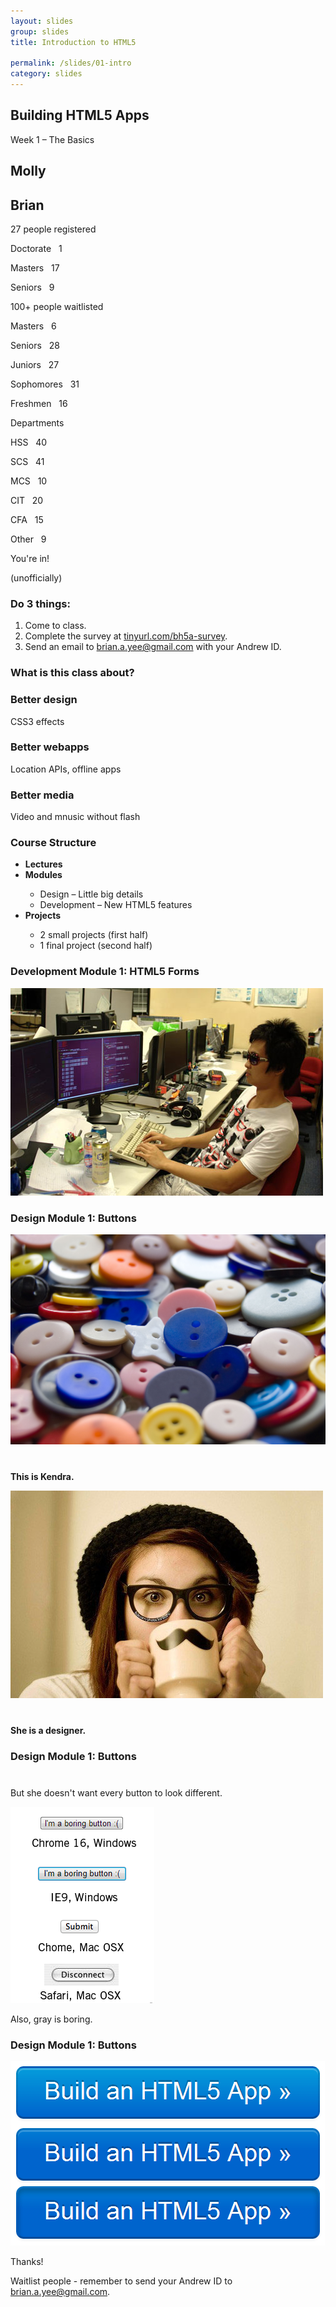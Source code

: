 ```yaml
---
layout: slides
group: slides
title: Introduction to HTML5

permalink: /slides/01-intro
category: slides
---
```


<article class="dark">
  <h1>Building HTML5 Apps</h1>
  <p>Week 1 &ndash; The Basics</p>
</article>

<article>
  <h2>Molly</h2>
</article>

<article>
  <h2>Brian</h2>
</article>

<article>
  <section class="build">
    <p class="em-txt">27 people registered</p>
    <aside class="center-txt">
      <p>Doctorate &nbsp; 1</p>
      <p>Masters &nbsp; 17</p>
      <p>Seniors &nbsp; 9</p>
    </aside>
  </section>
</article>

<article>
  <section class="build">
    <p class="em-txt">100+ people waitlisted</p>
    <aside class="center-txt">
      <p>Masters &nbsp; 6</p>
      <p>Seniors &nbsp; 28</p>
      <p>Juniors &nbsp; 27</p>
      <p>Sophomores &nbsp; 31</p>
      <p>Freshmen &nbsp; 16</p>
    </aside>
  </section>
</article>

<article>
  <section class="build">
    <p class="em-txt">Departments</p>
    <aside class="center-txt">
      <p>HSS &nbsp; 40</p>
      <p>SCS &nbsp; 41</p>
      <p>MCS &nbsp; 10</p>
      <p>CIT &nbsp; 20</p>
      <p>CFA &nbsp; 15</p>
      <p>Other &nbsp; 9</p>
    </aside>
  </section>
</article>

<article>
  <p class="em-txt">You're in!</p>
  <p class="center-txt">(unofficially)</p>
</article>

<article>
  <h3>Do 3 things:</h3>
  <ol class="build">
    <li>Come to class.</li>
    <li>Complete the survey at <a href="http://www.tinyurl.com/html5stuco-survey">tinyurl.com/bh5a-survey</a>.</li>
    <li>Send an email to <a href="mailto:brian.a.yee@gmail.com">brian.a.yee@gmail.com</a> with your Andrew ID.</li>
  </ol>
</article>

<article>
  <h3>What is this class about?</h3>
</article>

<article>
  <h3>Better design</h3>
  <p class="source white">CSS3 effects</p>
</article>

<article>
  <h3>Better webapps</h3>
  <p class="source white">Location APIs, offline apps</p>
</article>

<article>
  <h3>Better media</h3>
  <p class="source white">Video and mnusic without flash</p>
</article>

<article>
  <h3>Course Structure</h3>
  <ul class="build">
    <li><strong>Lectures</strong></li>
    <li><strong>Modules</strong></li>
      <ul>
        <li>Design &ndash; Little big details</li>
        <li>Development &ndash; New HTML5 features</li>
      </ul>
    <li><strong>Projects</strong></li>
      <ul>
        <li>2 small projects (first half)</li>
        <li>1 final project (second half)</li>
      </ul>
  </ul>
</article>

<article>
  <h3>Development Module 1: HTML5 Forms</h3>
  <img src="/img/dev-greg.jpg" alt="Greg, DevDiver" class="centered"/>
</article>

<article class="fill">
  <h3>Design Module 1: Buttons</h3>
  <img src="/img/01-button-title.jpg" alt="" />
</article>

<article>
  <p class="center-txt" style="margin-top:40px"><strong>This is Kendra.</strong></p>
  <img src="/img/des-kendra.jpg" alt="Kendra, DesDiver" class="centered" />
  <p class="center-txt" style="margin-top:40px"><strong>She is a designer.</strong></p>
  <h3 class="footer">Design Module 1: Buttons</h3>
</article>

<article>
  <p class="center-txt" style="margin-top:40px">But she doesn't want every button to look different.</p>
  <img src="/img/01-different-browser-buttons.png" alt="Several different browser renderings of a button control" class="centered" />
  <p class="center-txt">Also, gray is boring.</p>
  <h3 class="footer">Design Module 1: Buttons</h3>
</article>

<article>
  <img src="/img/01-buttons.png" alt="CSS3 buttons" class="centered">
</article>

<article>
  <p class="em-txt">Thanks!</p>
  <p class="center-txt">Waitlist people - remember to send your Andrew ID to <a href="mailto:brian.a.yee@gmail.com">brian.a.yee@gmail.com</a>.</p>
</article>